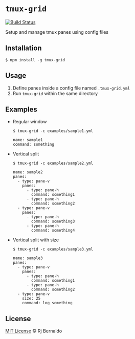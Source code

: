 # `tmux-grid` 
[![Build Status](https://circleci.com/gh/rjbernaldo/tmux-grid.svg?style=shield&circle-token=:circle-token)](https://circleci.com/gh/rjbernaldo/tmux-grid)

Setup and manage tmux panes using config files

## Installation

```
$ npm install -g tmux-grid
```

## Usage

1. Define panes inside a config file named `.tmux-grid.yml`
2. Run `tmux-grid` within the same directory

## Examples

- Regular window

  `$ tmux-grid -c examples/sample1.yml`

  ```
  name: sample1
  command: something
  ```

- Vertical split

  `$ tmux-grid -c examples/sample2.yml`

  ```
  name: sample2
  panes:
    - type: pane-v
      panes:
        - type: pane-h
          command: something1
        - type: pane-h
          command: something2
    - type: pane-v
      panes:
        - type: pane-h
          command: something3
        - type: pane-h
          command: something4
  ```

- Vertical split with size

  `$ tmux-grid -c examples/sample3.yml`

  ```
  name: sample3
  panes:
    - type: pane-v
      panes:
        - type: pane-h
          command: something1
        - type: pane-h
          command: something2
    - type: pane-v
      size: 25
      command: log something
  ```

## License

[MIT License](https://github.com/rjbernaldo/tmux-grid/blob/master/LICENSE) © Rj Bernaldo
